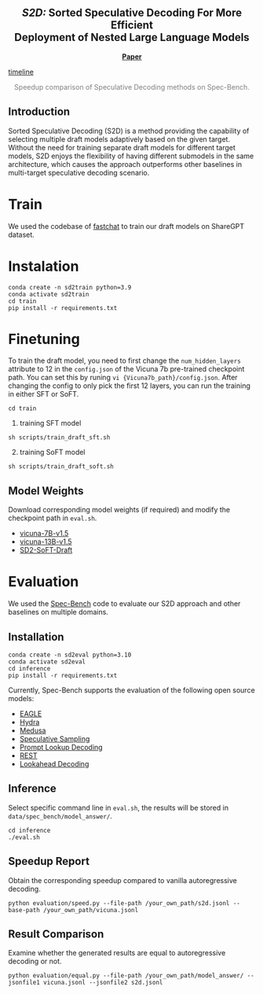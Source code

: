 <div align="center">
  <h2><i>S2D:</i> Sorted Speculative Decoding For More Efficient <br> Deployment of
Nested Large Language Models</h2> 
</div>
<p align="center">
 <a href="https://www.overleaf.com/project/663258f7b74d2ee3df67880a"><b>Paper</b></a> 
<!-- | <a href="https://sites.google.com/view/spec-bench/"><b>Blog</b></a> | <a href="https://github.com/hemingkx/Spec-Bench/blob/main/Leaderboard.md"><b>Leaderboard</b></a> | <a href="ROADMAP.md"><b>Roadmap</b></a> | -->
</p>




[timeline](./inference/assets/methodology.pdf)

<div align="center">
<font color="gray">Speedup comparison of Speculative Decoding methods on Spec-Bench.</font>
</div>

## Introduction

Sorted Speculative Decoding  (S2D) is a method providing the capability of selecting multiple draft models adaptively based on the given target. Without the need for training separate draft models for different target models, S2D enjoys the flexibility of having different submodels in the same architecture, which causes the approach outperforms other baselines in multi-target speculative decoding scenario.
<!-- Spec-Bench is a comprehensive benchmark designed for assessing Speculative Decoding methods across diverse scenarios. Based on Spec-Bench, we aim to establish and maintain a unified evaluation platform for open-source Speculative Decoding approaches. This platform facilitates the systematic assessment of existing methods ***in the same device and testing environment***, thereby ensuring fair comparisons.  -->

# Train

We used the codebase of [fastchat](https://github.com/lm-sys/FastChat/tree/main) to train our draft models on ShareGPT dataset.

# Instalation
```
conda create -n sd2train python=3.9
conda activate sd2train
cd train
pip install -r requirements.txt
```

# Finetuning
To train the draft model, you need to first change the ```num_hidden_layers``` attribute to 12 in the ```config.json``` of the Vicuna 7b pre-trained checkpoint path. You can set this by runing ```vi {Vicuna7b_path}/config.json```. 
After changing the config to only pick the first 12 layers, you can run the training in either SFT or SoFT.
```
cd train
```
1) training SFT model
```
sh scripts/train_draft_sft.sh
```
2) training SoFT model
```
sh scripts/train_draft_soft.sh
```
## Model Weights

Download corresponding model weights (if required) and modify the checkpoint path in `eval.sh`.

- [vicuna-7B-v1.5](https://huggingface.co/lmsys/vicuna-7b-v1.5)
- [vicuna-13B-v1.5](https://huggingface.co/lmsys/vicuna-13b-v1.5)
- [SD2-SoFT-Draft](https://huggingface.co/parsakaveh/SD2-SoFT-Draft)

<!-- - [EAGLE](https://github.com/SafeAILab/EAGLE?tab=readme-ov-file#eagle-weights)
- [Hydra](https://github.com/zankner/hydra?tab=readme-ov-file#model-weights)
- [Medusa-1](https://github.com/FasterDecoding/Medusa?tab=readme-ov-file#medusa-1)
- [Speculative Sampling](https://github.com/NJUNLP/MCSD?tab=readme-ov-file#model-release) -->

<!-- ## Additonal Setup -->

<!-- #### REST (Optional) -->

<!-- ##### Build DraftRetriever from source -->

<!-- ```
cd model/rest/DraftRetriever
curl --proto '=https' --tlsv1.2 -sSf https://sh.rustup.rs | sh
maturin build --release --strip -i python3.9 # will produce a .whl file
pip3 install ./target/wheels/draftretriever-0.1.0-cp39-cp39-linux_x86_64.whl
``` -->
<!-- 
##### Create a datastore

```
cd model/rest/datastore
./datastore.sh # modify your own path
``` -->



# Evaluation

We used the [Spec-Bench](https://github.com/hemingkx/Spec-Bench/tree/main) code to evaluate our S2D approach and other baselines on multiple domains.

## Installation

```
conda create -n sd2eval python=3.10
conda activate sd2eval
cd inference
pip install -r requirements.txt
```


Currently, Spec-Bench supports the evaluation of the following open source models:

- [EAGLE](https://sites.google.com/view/eagle-llm)
- [Hydra](https://github.com/zankner/hydra)
- [Medusa](https://sites.google.com/view/medusa-llm)
- [Speculative Sampling](https://huggingface.co/blog/assisted-generation)
- [Prompt Lookup Decoding](https://github.com/apoorvumang/prompt-lookup-decoding)
- [REST](https://sites.google.com/view/rest-llm/)
- [Lookahead Decoding](https://lmsys.org/blog/2023-11-21-lookahead-decoding/)

## Inference

Select specific command line in `eval.sh`, the results will be stored in `data/spec_bench/model_answer/`.

```
cd inference
./eval.sh
```

## Speedup Report

Obtain the corresponding speedup compared to vanilla autoregressive decoding.

```
python evaluation/speed.py --file-path /your_own_path/s2d.jsonl --base-path /your_own_path/vicuna.jsonl
```

## Result Comparison

Examine whether the generated results are equal to autoregressive decoding or not.

```
python evaluation/equal.py --file-path /your_own_path/model_answer/ --jsonfile1 vicuna.jsonl --jsonfile2 s2d.jsonl
```
<!-- 
## Contributing

We warmly welcome contributions and discussions related to Spec-Bench! If you have any suggestions for improvements or ideas you'd like to discuss, please don't hesitate to open an issue. This will allow us to collaborate and discuss your ideas in detail.

***More models are welcome!*** - If you're aware of any open-source Speculative Decoding methods not currently included in Spec-Bench, we encourage you to contribute by submitting a pull request. This helps ensure Spec-Bench remains a comprehensive and fair benchmarking platform for comparing existing methods. Please ensure that your changes are well-tested before submission. -->

<!-- ## Acknowledgments

This codebase is built from [Medusa](https://github.com/FasterDecoding/Medusa) and [EAGLE](https://github.com/SafeAILab/EAGLE). We integrated code implementations of multiple open-source Speculative Decoding methods to facilitate unified evaluation. -->

<!-- ## Citation

If you find the resources in this repository useful, please cite our paper:

```
@misc{xia2024unlocking,
      title={Unlocking Efficiency in Large Language Model Inference: A Comprehensive Survey of Speculative Decoding}, 
      author={Heming Xia and Zhe Yang and Qingxiu Dong and Peiyi Wang and Yongqi Li and Tao Ge and Tianyu Liu and Wenjie Li and Zhifang Sui},
      year={2024},
      eprint={2401.07851},
      archivePrefix={arXiv},
      primaryClass={cs.CL}
}
``` -->

